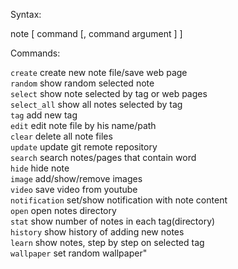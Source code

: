 Syntax:

note [ command [, command argument ] ]

Commands:

`create` create new note file/save web page  
`random` show random selected note  
`select` show note selected by tag or web pages  
`select_all` show all notes selected by tag  
`tag` add new tag  
`edit` edit note file by his name/path  
`clear` delete all note files  
`update` update git remote repository  
`search` search notes/pages that contain word  
`hide` hide note  
`image` add/show/remove images  
`video` save video from youtube  
`notification` set/show notification with note content  
`open` open notes directory  
`stat` show number of notes in each tag(directory)  
`history` show history of adding new notes  
`learn` show notes, step by step on selected tag  
`wallpaper` set random wallpaper"
